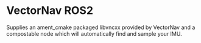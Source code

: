 # VectorNav ROS2

Supplies an ament_cmake packaged libvncxx provided by VectorNav and a compostable node which will automatically find and sample your IMU.